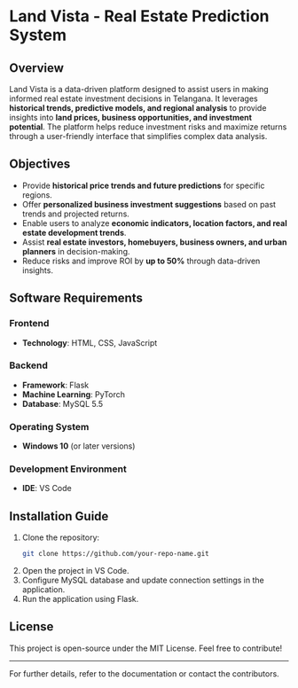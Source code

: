 # Land Vista - Real Estate Prediction System

## Overview
Land Vista is a data-driven platform designed to assist users in making informed real estate investment decisions in Telangana. It leverages **historical trends, predictive models, and regional analysis** to provide insights into **land prices, business opportunities, and investment potential**. The platform helps reduce investment risks and maximize returns through a user-friendly interface that simplifies complex data analysis.

## Objectives
- Provide **historical price trends and future predictions** for specific regions.
- Offer **personalized business investment suggestions** based on past trends and projected returns.
- Enable users to analyze **economic indicators, location factors, and real estate development trends**.
- Assist **real estate investors, homebuyers, business owners, and urban planners** in decision-making.
- Reduce risks and improve ROI by **up to 50%** through data-driven insights.

## Software Requirements
### Frontend
- **Technology**: HTML, CSS, JavaScript

### Backend
- **Framework**: Flask
- **Machine Learning**: PyTorch
- **Database**: MySQL 5.5

### Operating System
- **Windows 10** (or later versions)

### Development Environment
- **IDE**: VS Code

## Installation Guide
1. Clone the repository:
   ```sh
   git clone https://github.com/your-repo-name.git
   ```
2. Open the project in VS Code.
3. Configure MySQL database and update connection settings in the application.
4. Run the application using Flask.

## License
This project is open-source under the MIT License. Feel free to contribute!

---

For further details, refer to the documentation or contact the contributors.

